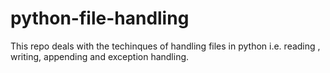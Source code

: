 # python-file-handling
This repo deals with the techinques of handling files in python i.e. reading , writing, appending and exception handling.
